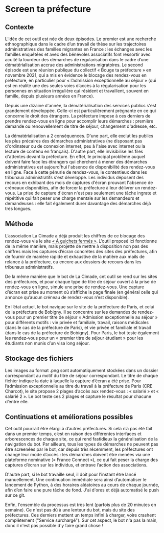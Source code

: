 # Screen ta préfecture

## Contexte

L’idée de cet outil est née de deux épisodes. Le premier est une recherche ethnographique dans le cadre d’un travail de thèse sur les trajectoires administratives des familles migrantes en France : les échanges avec les familles enquêtées et avec des bénévoles associatifs font ressortir avec acuité la lourdeur des démarches de régularisation dans le cadre d’une dématérialisation accrue des administrations migratoires. Le second épisode est une réunion publique du collectif « Bouge ta préfecture » en novembre 2021, qui a mis en évidence le blocage des rendez-vous en préfecture, en particulier pour « l’admission exceptionnelle au séjour » (qui est en réalité une des seules voies d’accès à la régularisation pour les personnes en situation irrégulière qui résident et travaillent, souvent en famille, depuis plusieurs années en France).

Depuis une dizaine d'année, la dématérialisation des services publics s'est grandement développée. Celle-ci est particulièrement prégnante en ce qui concerne le droit des étrangers. La préfecture impose à ces derniers de prendre rendez-vous en ligne pour accomplir leurs démarches : première demande ou renouvellement de titre de séjour, changement d'adresse, etc. 

La dématérialisation a 2 conséquences. D'une part, elle exclut les publics les plus précaires des démarches administratives (ne disposant pas d'ordinateur ou de connexion internet, peu à l'aise avec internet ou la lecture de contenu en français). D'autre part, elle invisibilise les files d'attentes devant la préfecture. En effet, le principal problème auquel doivent faire face les étrangers qui cherchent à mener des démarches administratives est aujourd'hui l'absence de disponibilité des rendez-vous en ligne. Face à cette pénurie de rendez-vous, le contentieux dans les tribunaux administratifs s'est développé. Les individus déposent des recours en exhibant des mois de captures d'écran prouvant l'absence de créneaux disponibles, afin de forcer la préfecture à leur délivrer un rendez-vous. La prise de capture d'écran n'est pas seulement une tâche ingrate et répétitive qui fait peser une charge mentale sur les demandeurs et demandeuses : elle fait également durer davantage des démarches déjà très longues.

## Méthode

L’association La Cimade a déjà produit les chiffres de ce blocage des rendez-vous via le site <a href="https://aguichetsfermes.lacimade.org">« À guichets fermés »</a>. L’outil proposé ici fonctionne de la même manière, mais projette de mettre à disposition non pas des chiffres mais les captures d’écran concrètes des sites des préfectures, afin de fournir de manière rapide et exhaustive de la matière aux mails de relance à la préfecture, ou encore aux dossiers de recours dans les tribunaux administratifs. 

De la même manière que le bot de La Cimade, cet outil se rend sur les sites des préfectures, et pour chaque type de titre de séjour ouvert à la prise de rendez-vous en ligne, simule une prise de rendez-vous. Une capture d’écran est prise au moment où s’affiche la page finale (en général celle qui annonce qu’aucun créneau de rendez-vous n’est disponible). 

En l’état actuel, le bot navigue sur le site de la préfecture de Paris, et celui de la préfecture de Bobigny. Il se concentre sur les demandes de rendez-vous pour un premier titre de séjour « Admission exceptionnelle au séjour » pour différents motifs : vie privée et familiale, travail, raisons médicales (dans le cas de la préfecture de Paris), et vie privée et familiale et travail (dans le cas de la préfecture de Bobigny). Pour Paris, le bot teste également les rendez-vous pour un « premier titre de séjour étudiant » pour les étudiants non munis d’un visa long séjour. 

## Stockage des fichiers

Les images au format .png sont automatiquement stockées dans un dossier correspondant au motif du titre de séjour correspondant. Le titre de chaque fichier indique la date à laquelle la capture d’écran a été prise. Pour l’admission exceptionnelle au titre du travail à la préfecture de Paris (CRE Charcot), le site propose 2 plages d’accès aux rendez-vous : « salarié » et « salarié 2 ». Le bot teste ces 2 plages et capture le résultat pour chacune d’entre elle. 

## Continuations et améliorations possibles

Cet outil pourrait être élargi à d’autres préfectures. Si cela n’a pas été fait dans un premier temps, c’est en raison des différentes interfaces et arborescences de chaque site, ce qui rend fastidieux la généralisation de la navigation du bot. Par ailleurs, tous les types de démarches ne peuvent pas être screenées par le bot, car depuis très récemment, les préfectures ont changé leur mode d’accès : les démarches doivent être menées via une plateforme nominative (« France Connect »), ce qui fait peser la charge des captures d’écran sur les individus, et entrave l’action des associations. 

D'autre part, si le bot travaille seul, il doit pour l’instant être lancé manuellement. Une continuation immédiate sera ainsi d’automatiser le lancement de Python, à des horaires aléatoires au cours de chaque journée, afin d’en faire une pure tâche de fond. J'ai d'ores et déjà automatisé le push sur ce git. 

Enfin, l'ensemble du processus est très lent (parfois plus de 20 minutes en semaine). Ce n'est pas dû à une lenteur du bot, mais du site des préfectures. Ces derniers mettent un temps infini à charger, voire crashent complètement ("Service surchargé"). Sur cet aspect, le bot n'a pas la main, donc il n'est pas possible d'y faire grand chose !
